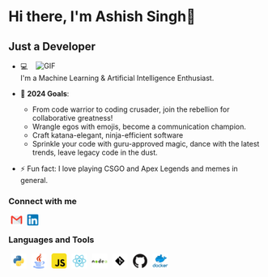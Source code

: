 # Hi there, I'm Ashish Singh👋

## Just a Developer

<img hight="320" width="450" align="right" alt="GIF" src="assets/giphy.gif">

- 💻 I'm a Machine Learning & Artificial Intelligence Enthusiast.

- 🥅 **2024 Goals**:
  - From code warrior to coding crusader, join the rebellion for collaborative greatness!
  - Wrangle egos with emojis, become a communication champion.
  - Craft katana-elegant, ninja-efficient software
  - Sprinkle your code with guru-approved magic, dance with the latest trends, leave legacy code in the dust.
- ⚡ Fun fact: I love playing CSGO and Apex Legends and memes in general.

### Connect with me

<a href="mailto:ashishkumarsingh046@gmail.com"><img style="margin:0 5px" align="left" alt="Email" width="22px" src="assets/gmail.png" /></a>
<a href="https://www.linkedin.com/in/ashishkssingh/"><img style="margin:0 5px" align="left" alt="LinkedIn" width="22px" src="assets/linkedin.png" /></a>

<br />

### Languages and Tools

<a href="https://www.python.org/about/"><img style="margin:0 5px" align="left" alt="Python" width="30px" src="https://raw.githubusercontent.com/github/explore/80688e429a7d4ef2fca1e82350fe8e3517d3494d/topics/python/python.png" /></a>
<a href="https://www.java.com/en/"><img style="margin:0 5px" align="left" alt="Java" width="30px" src="assets/java.png" /></a>
<a href="https://developer.mozilla.org/en-US/docs/Web/JavaScript"><img style="margin:0 5px" align="left" alt="JavaScript" width="30px" src="assets/javascript.png" /></a>
<a href="https://reactjs.org/"><img style="margin:0 5px" align="left" alt="React" width="30px" src="assets/react.png" /></a>
<a href="https://nodejs.dev/"><img style="margin:0 5px" align="left" alt="Node" width="30px" src="assets/nodejs.png" /></a>
<a href="https://git-scm.com/"><img style="margin:0 5px" align="left" alt="Git" width="30px" src="assets/git.png" /></a>
<a href="https://github.com/"><img style="margin:0 5px" align="left" alt="GitHub" width="30px" src="assets/github.png" /></a>
<a href="https://www.docker.com/"><img style="margin:0 5px" align="left" alt="Node" width="30px" src="https://raw.githubusercontent.com/github/explore/80688e429a7d4ef2fca1e82350fe8e3517d3494d/topics/docker/docker.png" /></a>
